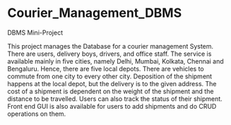 # Courier_Management_DBMS
DBMS Mini-Project

This project manages the Database for a courier management System. There are users, 
delivery boys, drivers, and office staff. The service is available mainly in five cities, namely 
Delhi, Mumbai, Kolkata, Chennai and Bengaluru. Hence, there are five local depots. There 
are vehicles to commute from one city to every other city. Deposition of the shipment 
happens at the local depot, but the delivery is to the given address. The cost of a shipment is 
dependent on the weight of the shipment and the distance to be travelled. Users can also 
track the status of their shipment. Front end GUI is also available for users to add shipments 
and do CRUD operations on them.

